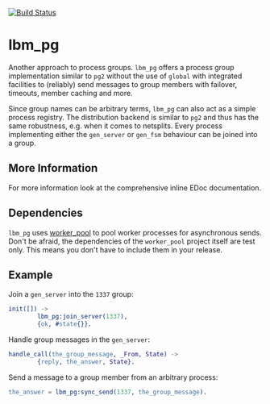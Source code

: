[![Build Status](https://travis-ci.org/lindenbaum/lbm_pg.png?branch=master)](https://travis-ci.org/lindenbaum/lbm_pg)

lbm_pg
======

Another approach to process groups. `lbm_pg` offers a process group
implementation similar to `pg2` without the use of `global` with integrated
facilities to (reliably) send messages to group members with failover, timeouts,
member caching and more.

Since group names can be arbitrary terms, `lbm_pg` can also act as a simple
process registry. The distribution backend is similar to `pg2` and thus has the
same robustness, e.g. when it comes to netsplits. Every process implementing
either the `gen_server` or `gen_fsm` behaviour can be joined into a group.

More Information
----------------

For more information look at the comprehensive inline EDoc documentation.

Dependencies
------------

`lbm_pg` uses [worker_pool](https://github.com/inaka/worker_pool) to pool
worker processes for asynchronous sends. Don't be afraid, the dependencies of
the `worker_pool` project itself are test only. This means you don't have to
include them in your release.

Example
-------

Join a `gen_server` into the `1337` group:
```erlang
init([]) ->
        lbm_pg:join_server(1337),
        {ok, #state{}}.
```

Handle group messages in the `gen_server`:
```erlang
handle_call(the_group_message, _From, State) ->
        {reply, the_answer, State}.
```

Send a message to a group member from an arbitrary process:
```erlang
the_answer = lbm_pg:sync_send(1337, the_group_message).
```
